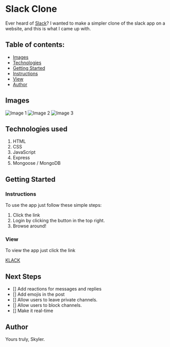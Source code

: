 # **Slack Clone**
Ever heard of [Slack](https://slack.com/)? I wanted to make a simpler clone of the slack app on a website, and this is what I came up with.

## Table of contents:
- [Images](#Images)
- [Technologies](#Technologies-used)
- [Getting Started](#Getting-Started)
- [Instructions](#Instructions)
- [View](#View)
- [Author](#Author)

## Images
![Image 1](https://imgur.com/HmfAQ4n)
![Image 2](https://imgur.com/xz4WMPx)
![Image 3](https://imgur.com/7xrchmd)

## Technologies used
1. HTML
2. CSS
3. JavaScript
4. Express
5. Mongoose / MongoDB

## Getting Started
### Instructions
To use the app just follow these simple steps:
1. Click the link
2. Login by clicking the button in the top right.
3. Browse around!

### View
To view the app just click the link

[KLACK](https://ss-klack.herokuapp.com)

## Next Steps
- [] Add reactions for messages and replies
- [] Add emojis in the post
- [] Allow users to leave private channels.
- [] Allow users to block channels.
- [] Make it real-time

## Author
Yours truly, Skyler.